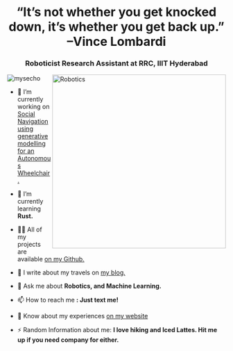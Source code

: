 <h1 align="center">“It’s not whether you get knocked down, it’s whether you get back up.” –Vince Lombardi</h1>
<h3 align="center">Roboticist Research Assistant at RRC, IIIT Hyderabad</h3>
<img align="right" alt="Robotics" width="400" src="https://64.media.tumblr.com/c8b76decdf64a169184660d40481f280/tumblr_o6kgx8WtZu1ults25o3_1280.gif">

<p align="left"> <img src="https://komarev.com/ghpvc/?username=mysecho&label=Profile%20views&color=0e75b6&style=flat" alt="mysecho" /> </p>

- 🔭 I’m currently working on [Social Navigation using generative modelling for an Autonomous Wheelchair.](https://github.com/Smart-Wheelchair-RRC)

- 🌱 I’m currently learning **Rust.**

- 👨‍💻 All of my projects are available [on my Github.](https://github.com/MysEcho)

- 📝 I write about my travels on [my blog.](https://medium.com/@antareepsinha12/a-perfect-couple-of-days-in-singapore-ed9cfef81b24)

- 💬 Ask me about **Robotics, and Machine Learning.**

- 📫 How to reach me **: Just text me!**

- 📄 Know about my experiences [on my website](https://mysecho.github.io/mys-monolith.github.io//)

- ⚡ Random Information about me:  **I love hiking and Iced Lattes. Hit me up if you need company for either.**



